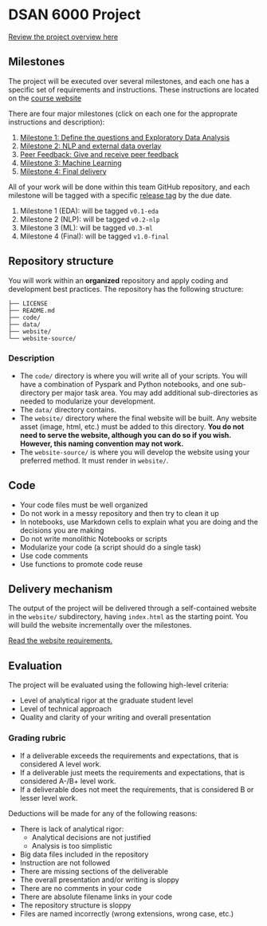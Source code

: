# DSAN 6000 Project

[Review the project overview here](https://gu-dsan.github.io/6000-fall-2023/project/project.html)

## Milestones

The project will be executed over several milestones, and each one has a specific set of requirements and instructions. These instructions are located on the [course website](https://gu-dsan.github.io/6000-fall-2023/project/project.html)

There are four major milestones (click on each one for the approprate instructions and description):

1. [Milestone 1: Define the questions and Exploratory Data Analysis](https://gu-dsan.github.io/6000-fall-2023/project/eda.html)
1. [Milestone 2: NLP and external data overlay](https://gu-dsan.github.io/6000-fall-2023/project/eda.html)
1. [Peer Feedback: Give and receive peer feedback](https://gu-dsan.github.io/6000-fall-2023/project/feedback.html)
1. [Milestone 3: Machine Learning](https://gu-dsan.github.io/6000-fall-2023/project/eda.html)
1. [Milestone 4: Final delivery](https://gu-dsan.github.io/6000-fall-2023/project/eda.html)

All of your work will be done within this team GitHub repository, and each milestone will be tagged with a specific [release tag](https://docs.github.com/en/repositories/releasing-projects-on-github/managing-releases-in-a-repository) by the due date.  

1. Milestone 1 (EDA): will be tagged `v0.1-eda`
1. Milestone 2 (NLP): will be tagged `v0.2-nlp`
1. Milestone 3 (ML): will be tagged `v0.3-ml`
1. Milestone 4 (Final): will be tagged `v1.0-final`

## Repository structure

You will work within an **organized** repository and apply coding and development best practices. The repository has the following structure:

```.
├── LICENSE
├── README.md
├── code/
├── data/
├── website/
└── website-source/
```
### Description

* The `code/` directory is where you will write all of your scripts. You will have a combination of Pyspark and Python notebooks, and one sub-directory per major task area. You may add additional sub-directories as needed to modularize your development.
* The `data/` directory contains.
* The `website/` directory where the final website will be built. Any website asset (image, html, etc.) must be added to this directory. **You do not need to serve the website, although you can do so if you wish. However, this naming convention may not work.**
* The `website-source/` is where you will develop the website using your preferred method. It must render in `website/`.

## Code

* Your code files must be well organized
* Do not work in a messy repository and then try to clean it up
* In notebooks, use Markdown cells to explain what you are doing and the decisions you are making
* Do not write monolithic Notebooks or scripts
* Modularize your code (a script should do a single task)
* Use code comments
* Use functions to promote code reuse

## Delivery mechanism

The output of the project will be delivered through a self-contained website in the `website/` subdirectory, having `index.html` as the starting point. You will build the website incrementally over the milestones.

[Read the website requirements.](https://gu-dsan.github.io/6000-fall-2023/project/website.html)

## Evaluation

The project will be evaluated using the following high-level criteria:

* Level of analytical rigor at the graduate student level
* Level of technical approach
* Quality and clarity of your writing and overall presentation


### Grading rubric

- If a deliverable exceeds the requirements and expectations, that is considered A level work.
- If a deliverable just meets the requirements and expectations, that is considered A-/B+ level work.
- If a deliverable does not meet the requirements, that is considered B or lesser level work.

Deductions will be made for any of the following reasons:

- There is lack of analytical rigor:
    - Analytical decisions are not justified
    - Analysis is too simplistic
- Big data files included in the repository
- Instruction are not followed
- There are missing sections of the deliverable
- The overall presentation and/or writing is sloppy
- There are no comments in your code
- There are absolute filename links in your code
- The repository structure is sloppy
- Files are named incorrectly (wrong extensions, wrong case, etc.)
